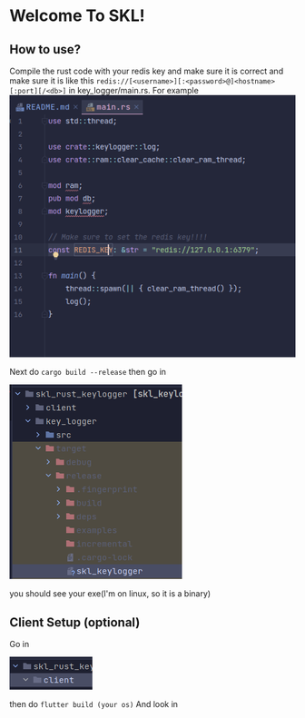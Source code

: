 # Welcome To SKL!

## How to use?

Compile the rust code with your redis key and make sure it is correct and make sure it is like this ``redis://[<username>][:<password>@]<hostname>[:port][/<db>]``
in key_logger/main.rs. For example
![img.png](img.png)

Next do 
``cargo build --release`` then go in 

![img_2.png](img_2.png)

you should see your exe(I'm on linux, so it is a binary)
## Client Setup (optional)

Go in 

![img_1.png](img_1.png)

then do ``flutter build (your os)`` And look in 
